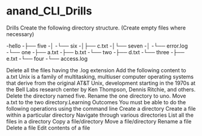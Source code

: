 # anand_CLI_Drills
Drills
Create the following directory structure. 
(Create empty files where necessary)

-hello
-├── five
-│
-└── six
-│├── c.txt
-│└── seven
-│
-└── error.log
-└── one
-├── a.txt
-├── b.txt
-└── two
-├── d.txt
-└── three
-├── e.txt
-└── four
-└── access.log
                      
Delete all the files having the .log extension
Add the following content to a.txt
Unix is a family of multitasking, multiuser computer operating
systems that derive from the original AT&T Unix, development
starting in the 1970s at the Bell Labs research center by Ken
Thompson, Dennis Ritchie, and others.
Delete the directory named five.
Rename the one directory to uno.
Move a.txt to the two directory.Learning Outcomes
You must be able to do the following operations using the command line
Create a directory
Create a file within a particular directory
Navigate through various directories
List all the files in a directory
Copy a file/directory
Move a file/directory
Rename a file
Delete a file
Edit contents of a file
